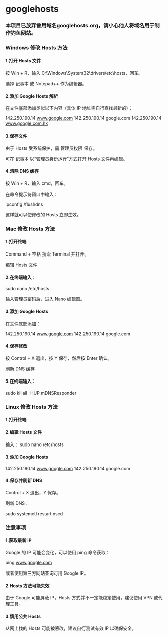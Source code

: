 # googlehosts

### 本项目已放弃曾用域名googlehosts.org，请小心他人将域名用于制作钓鱼网站。

### Windows 修改 Hosts 方法

#### 1.打开 Hosts 文件

按 Win + R，输入 C:\Windows\System32\drivers\etc\hosts，回车。

选择 记事本 或 Notepad++ 作为编辑器。

#### 2.添加 Google Hosts 解析

在文件底部添加类似以下内容（具体 IP 地址需自行查找最新的）：

142.250.190.14 www.google.com
142.250.190.14 google.com
142.250.190.14 www.google.com.hk

#### 3.保存文件

由于 Hosts 受系统保护，需 管理员权限 保存。

可在 记事本 以“管理员身份运行”方式打开 Hosts 文件再编辑。

#### 4.清除 DNS 缓存

按 Win + R，输入 cmd，回车。

在命令提示符窗口中输入：

ipconfig /flushdns

这样就可以使修改的 Hosts 立即生效。

### Mac 修改 Hosts 方法

#### 1.打开终端

Command + 空格 搜索 Terminal 并打开。

编辑 Hosts 文件

#### 2.在终端输入：

sudo nano /etc/hosts

输入管理员密码后，进入 Nano 编辑器。

#### 3.添加 Google Hosts

在文件底部添加：

142.250.190.14 www.google.com
142.250.190.14 google.com

#### 4.保存修改

按 Control + X 退出，按 Y 保存，然后按 Enter 确认。

刷新 DNS 缓存

#### 5.在终端输入：

sudo killall -HUP mDNSResponder

### Linux 修改 Hosts 方法

#### 1.打开终端

#### 2.编辑 Hosts 文件

输入：
sudo nano /etc/hosts

#### 3.添加 Google Hosts

142.250.190.14 www.google.com
142.250.190.14 google.com

#### 4.保存并刷新 DNS

Control + X 退出，Y 保存。

刷新 DNS：

sudo systemctl restart nscd

### 注意事项
#### 1.获取最新 IP

Google 的 IP 可能会变化，可以使用 ping 命令获取：

ping www.google.com

或者使用第三方网站查询可用 Google IP。

#### 2.Hosts 方法可能失效

由于 Google 可能屏蔽 IP，Hosts 方式并不一定能稳定使用，建议使用 VPN 或代理工具。

#### 3.慎用公共 Hosts

从网上找的 Hosts 可能被篡改，建议自行测试有效 IP 以确保安全。




